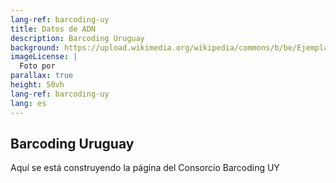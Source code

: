 ```yaml
---
lang-ref: barcoding-uy
title: Datos de ADN
description: Barcoding Uruguay
background: https://upload.wikimedia.org/wikipedia/commons/b/be/Ejemplar_de_culebra_de_lineas_amarillas_%28Lygophis_anomalus%29%2C_Uruguay%2C_2019.jpg
imageLicense: |
  Foto por 
parallax: true
height: 50vh
lang-ref: barcoding-uy
lang: es
---
```


## Barcoding Uruguay
Aquí se está construyendo la página del Consorcio Barcoding UY

